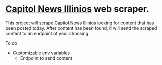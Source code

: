 # [Capitol News Illinios](https://capitolnewsillinois.com/) web scraper. 

This project will scrape [Capitol News Illinios](https://capitolnewsillinois.com/) looking for content that has been posted today. After content has been found, it will send the scraped content to an endpoint of your choosing. 

To do
  - Customizable env variables
    - Endpoint to send content
    
